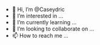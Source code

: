 - 👋 Hi, I’m @Caseydric
- 👀 I’m interested in ...
- 🌱 I’m currently learning ...
- 💞️ I’m looking to collaborate on ...
- 📫 How to reach me ...

<!---
Caseydric/Caseydric is a ✨ special ✨ repository because its `README.md` (this file) appears on your GitHub profile.
You can click the Preview link to take a look at your changes.
--->
